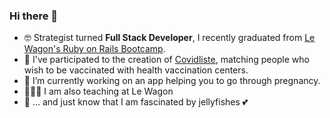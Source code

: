 ### Hi there 👋

- 🤓  Strategist turned **Full Stack Developer**, I recently graduated from [Le Wagon's Ruby on Rails Bootcamp](https://github.com/lewagon).
- 🦠 I've participated to the creation of [Covidliste](https://github.com/hostolab/covidliste), matching people who wish to be vaccinated with health vaccination centers.
- 🔭  I’m currently working on an app helping you to go through pregnancy.
- 👩🏻‍🏫  I am also teaching at Le Wagon
- 🐙 ... and just know that I am fascinated by jellyfishes 💕

<!--
**colinemarie/colinemarie** is a ✨ _special_ ✨ repository because its `README.md` (this file) appears on your GitHub profile.

Here are some ideas to get you started:

- 🔭 I’m currently working on ...
- 🌱 I’m currently learning ...
- 👯 I’m looking to collaborate on ...
- 🤔 I’m looking for help with ...
- 💬 Ask me about ...
- 📫 How to reach me: ...
- 😄 Pronouns: ...
- ⚡ Fun fact: ...
-->
